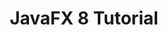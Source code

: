 ---
layout: redirect
title: "JavaFX 8 Tutorial"
slug: javafx-8-tutorial
redirect: /java/javafx-8-tutorial-intro/
published: true
---